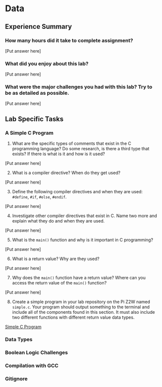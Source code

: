 # Data

## Experience Summary

### How many hours did it take to complete assignment?
[Put answer here]

### What did you enjoy about this lab?
[Put answer here]

### What were the major challenges you had with this lab? Try to be as detailed as possible.
[Put answer here]

## Lab Specific Tasks

### A Simple C Program
1. What are the specific types of comments that exist in the C programming language? Do some research, is there a third type that exists? If there is what is it and how is it used?

[Put answer here]

2. What is a compiler directive? When do they get used? 

[Put answer here]

3. Define the following compiler directives and when they are used: `#define`, `#if`, `#else`, `#endif`.

[Put answer here]

4. Investigate other compiler directives that exist in C. Name two more and explain what they do and when they are used.

[Put answer here]

5. What is the `main()` function and why is it important in C programming?

[Put answer here]

6. What is a return value? Why are they used?

[Put answer here]

7. Why does the `main()` function have a return value? Where can you access the return value of the `main()` function?

[Put answer here]

8. Create a simple program in your lab repository on the Pi Z2W named `simple.c`. Your program should output something to the terminal and include all of the components found in this section. It must also include two different functions with different return value data types.

[Simple C Program](./simple.c)

### Data Types



### Boolean Logic Challenges

### Compilation with GCC

### Gitignore

